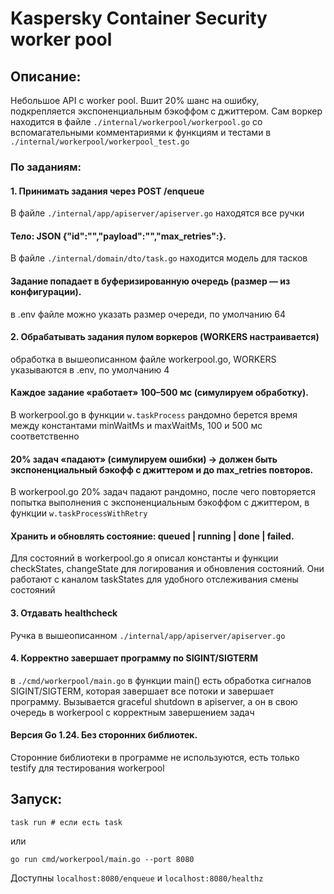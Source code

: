 # Kaspersky Container Security worker pool 
## Описание:
Небольшое API с worker pool. Вшит 20% шанс на ошибку, подкрепляется экспоненциальным бэкоффом с джиттером. 
Сам воркер находится в файле `./internal/workerpool/workerpool.go` со вспомагательными комментариями к функциям и тестами в `./internal/workerpool/workerpool_test.go`
### По заданиям:

#### 1.	Принимать задания через POST /enqueue
В файле `./internal/app/apiserver/apiserver.go` находятся все ручки

#### Тело: JSON {"id":"<string>","payload":"<string>","max_retries":<int>}.
В файле `./internal/domain/dto/task.go` находится модель для тасков

#### Задание попадает в буферизированную очередь (размер — из конфигурации).
в .env файле можно указать размер очереди, по умолчанию 64

#### 2.	Обрабатывать задания пулом воркеров (WORKERS настраивается)
обработка в вышеописанном файле workerpool.go, WORKERS указываются в .env, по умолчанию 4

#### Каждое задание «работает» 100–500 мс (симулируем обработку).
В workerpool.go в функции `w.taskProcess` рандомно берется время между константами minWaitMs и maxWaitMs, 100 и 500 мс соответственно

#### 20% задач «падают» (симулируем ошибки) → должен быть экспоненциальный бэкофф с джиттером и до max_retries повторов.
В workerpool.go 20% задач падают рандомно, после чего повторяется попытка выполнения с экспоненциальным бэкоффом с джиттером, в функции `w.taskProcessWithRetry`

#### Хранить и обновлять состояние: queued | running | done | failed.
Для состояний в workerpool.go я описал константы и функции checkStates, changeState для логирования и обновления состояний. Они работают с каналом taskStates для удобного отслеживания смены состояний

#### 3.	Отдавать healthcheck 
Ручка в вышеописанном `./internal/app/apiserver/apiserver.go`

#### 4.	Корректно завершает программу по SIGINT/SIGTERM
в `./cmd/workerpool/main.go` в функции main() есть обработка сигналов SIGINT/SIGTERM, которая завершает все потоки и завершает программу. Вызывается graceful shutdown в apiserver, а он в свою очередь в workerpool с корректным завершением задач

#### Версия Go 1.24. Без сторонних библиотек.
Сторонние библиотеки в программе не используются, есть только testify для тестирования workerpool

## Запуск:
```
task run # если есть task
```
или
```
go run cmd/workerpool/main.go --port 8080
```

Доступны `localhost:8080/enqueue` и `localhost:8080/healthz`
